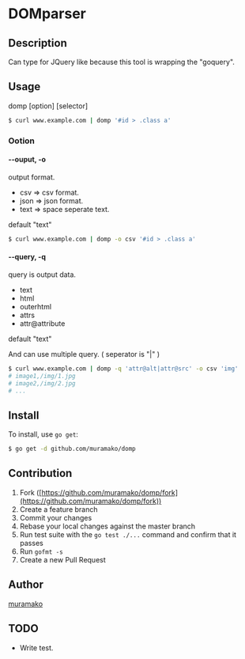 # DOMparser

## Description
Can type for JQuery like because this tool is wrapping the "goquery".

## Usage

domp [option] [selector]

```bash
$ curl www.example.com | domp '#id > .class a'
```

### Ootion

#### --ouput, -o
output format.
* csv  => csv format.
* json => json format.
* text => space seperate text.

default "text"

```bash
$ curl www.example.com | domp -o csv '#id > .class a'
```



#### --query, -q
query is output data.
* text
* html
* outerhtml
* attrs
* attr@attribute

default "text"

And can use multiple query. ( seperator is "|" )
```bash
$ curl www.example.com | domp -q 'attr@alt|attr@src' -o csv 'img'
# image1,/img/1.jpg
# image2,/img/2.jpg
# ...
```


## Install

To install, use `go get`:

```bash
$ go get -d github.com/muramako/domp
```

## Contribution

1. Fork ([https://github.com/muramako/domp/fork](https://github.com/muramako/domp/fork))
1. Create a feature branch
1. Commit your changes
1. Rebase your local changes against the master branch
1. Run test suite with the `go test ./...` command and confirm that it passes
1. Run `gofmt -s`
1. Create a new Pull Request

## Author

[muramako](https://github.com/muramako)

## TODO
* Write test.
